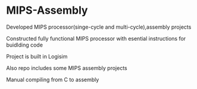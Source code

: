 # MIPS-Assembly
Developed MIPS processor(singe-cycle and multi-cycle),assembly projects

Constructed fully functional MIPS processor with esential instructions for buidlding code

Project is built in Logisim

Also repo includes some MIPS assembly projects

Manual compiling from C to assembly
